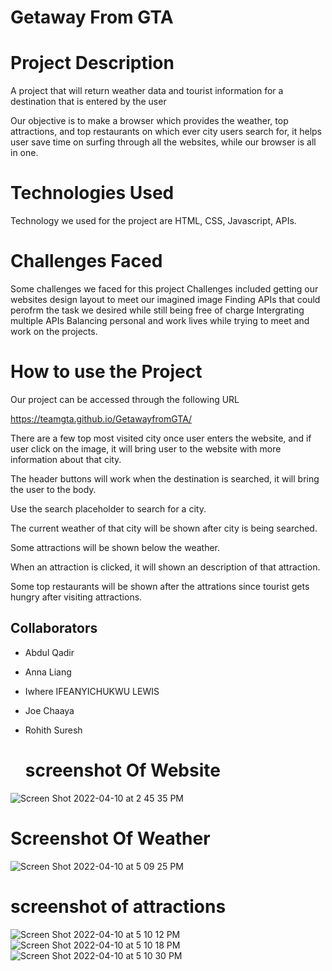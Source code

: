 # Getaway From GTA

# Project Description

A project that will return weather data and tourist information for a destination that is entered by the user

Our objective is to make a browser which provides the weather, top attractions, and top restaurants on which ever city users search for, it helps user save time on surfing through all the websites, while our browser is all in one.

# Technologies Used

Technology we used for the project are HTML, CSS, Javascript, APIs.

# Challenges Faced

Some challenges we faced for this project
Challenges included getting our websites design layout to meet our imagined image
Finding APIs that could perofrm the task we desired while still being free of charge
Intergrating multiple APIs
Balancing personal and work lives while trying to meet and work on the projects.

# How to use the Project

Our project can be accessed through the following URL

https://teamgta.github.io/GetawayfromGTA/


There are a few top most visited city once user enters the website, and if user click on the image, it will bring user to the website with more information about that city.

The header buttons will work when the destination is searched, it will bring the user to the body.

Use the search placeholder to search for a city.

The current weather of that city will be shown after city is being searched.

Some attractions will be shown below the weather.

When an attraction is clicked, it will shown an description of that attraction.

Some top restaurants will be shown after the attrations since tourist gets hungry after visiting attractions.

## Collaborators

- Abdul Qadir
- Anna Liang
- Iwhere IFEANYICHUKWU LEWIS
- Joe Chaaya
- Rohith Suresh


  # screenshot Of Website
![Screen Shot 2022-04-10 at 2 45 35 PM](https://user-images.githubusercontent.com/99456130/162639808-90ad6a2d-4ed7-49eb-a821-fc0cfb6102bf.png)

# Screenshot Of Weather
![Screen Shot 2022-04-10 at 5 09 25 PM](https://user-images.githubusercontent.com/99456130/162640144-da227a47-4500-42bd-8064-10c691ea5b87.png)
#  screenshot of attractions
![Screen Shot 2022-04-10 at 5 10 12 PM](https://user-images.githubusercontent.com/99456130/162640180-84da126b-040f-4727-bf75-45736e95b436.png)
![Screen Shot 2022-04-10 at 5 10 18 PM](https://user-images.githubusercontent.com/99456130/162640186-036c179b-dc39-4074-af9c-f6ba71fa6567.png)
![Screen Shot 2022-04-10 at 5 10 30 PM](https://user-images.githubusercontent.com/99456130/162640189-edf65e20-ff30-4797-812e-de8489b68719.png)